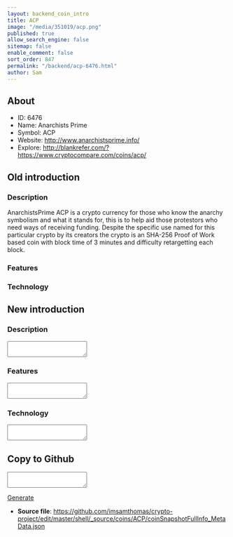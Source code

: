```yaml
---
layout: backend_coin_intro
title: ACP
image: "/media/351019/acp.png"
published: true
allow_search_engine: false
sitemap: false
enable_comment: false
sort_order: 847
permalink: "/backend/acp-6476.html"
author: Sam
---
```


## About

- ID: 6476
- Name: Anarchists Prime
- Symbol: ACP
- Website: http://www.anarchistsprime.info/
- Explore: http://blankrefer.com/?https://www.cryptocompare.com/coins/acp/


## Old introduction

### Description

<p>AnarchistsPrime ACP is a crypto currency for those who know the anarchy symbolism and what it stands for, this is to help aid those protestors who need ways of receiving funding. Despite the specific use named for this particular crypto by its creators the crypto is an SHA-256 Proof of Work based coin with block time of 3 minutes and difficulty retargetting each block.</p>

### Features


### Technology




## New introduction


### Description
<textarea id="meta_description" name="description"></textarea>

### Features
<textarea id="meta_features" name="features"></textarea>

### Technology
<textarea id="meta_technology" name="technology"></textarea>


## Copy to Github

<textarea id="coinsnapshotfullinfo_metadata"></textarea>

<a href="#gen" onclick="generateMetaDatJson()">Generate</a>

- **Source file**: <a href="https://github.com/imsamthomas/crypto-project/edit/master/shell/_source/coins/ACP/coinSnapshotFullInfo_MetaData.json">https://github.com/imsamthomas/crypto-project/edit/master/shell/_source/coins/ACP/coinSnapshotFullInfo_MetaData.json</a>

